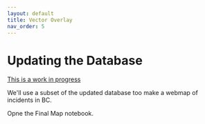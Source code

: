 ```yaml
---
layout: default
title: Vector Overlay
nav_order: 5
---
```


# Updating the Database

[This is a work in progress](https://june-skeeter.github.io/Police_Involved_Deaths_Canada/)

We'll use a subset of the updated database too make a webmap of incidents in BC.

Opne the Final Map notebook.


<!-- 
<div style="overflow: hidden;
  padding-top: 56.25%;
  position: relative">
  <iframe src="PoliceViolenceIncidents_BC.html" title="Processes" scrolling="no" frameborder="0"
    style="border: 0;
   height: 100%;
   left: 0;
   position: absolute;
   top: 0;
   width: 100%;">
   <p>Your browser does not support iframes.</p>
 </iframe>
</div>
<a href="PoliceViolenceIncidents_BC.html" target="_blank">View Map in New Tab</a>

 -->